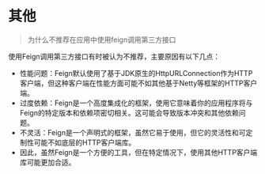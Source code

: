# 其他

> 为什么不推荐在应用中使用feign调用第三方接口

使用Feign调用第三方接口有时被认为不推荐，主要原因有以下几点：
* 性能问题：Feign默认使用了基于JDK原生的HttpURLConnection作为HTTP客户端，但这种客户端在性能方面可能不如其他基于Netty等框架的HTTP客户端。
* 过度依赖：Feign是一个高度集成化的框架，使用它意味着你的应用程序将与Feign的特定版本和依赖项密切相关。这可能会导致版本冲突和其他依赖问题。
* 不灵活：Feign是一个声明式的框架，虽然它易于使用，但它的灵活性和可定制性可能不如底层的HTTP客户端库。
* 因此，虽然Feign是一个方便的工具，但在特定情况下，使用其他HTTP客户端库可能更加合适。
